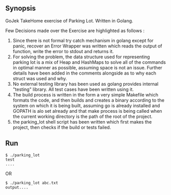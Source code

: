 ## Synopsis

GoJek TakeHome exercise of Parking Lot. Written in Golang. 

Few Decisions made over the Exercise are highlighted as follows :

1. Since there is not formal try catch mechanism in golang except for panic, recover an Error Wrapper was written which reads the output of function, write the error to stdout and returns it.
2. For solving the problem, the data structure used for representing parking lot is a mix of Heap and HashMaps to solve all of the commands in optimal manner as possible, assuming space is not an issue. Further details have been added in the comments alongside as to why each struct was used and why.
3. No external testing library has been used as golang provides internal "testing" library. All test cases have been written using it.
4. The build process is written in the form a very simple Makefile which formats the code, and then builds and creates a binary according to the system on which it is being built, assuming go is already installed and GOPATH is alo set already and that make process is being called when the current working directory is the path of the root of the project.
5. the parking_lot shell script has been written which first makes the project, then checks if the build or tests failed.


## Run
```
$ ./parking_lot
test
....
```
OR
```
$ ./parking_lot abc.txt
output....
```